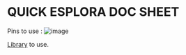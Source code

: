# QUICK ESPLORA DOC SHEET

Pins to use :
![image](https://github.com/alexKrsn1234/Cimino-Krausener-PEIP2-ARDUINO-PROJECT-/assets/127763192/fcaa58bd-4fd1-4b75-a47d-32e0e8f4a556)

[Library](https://docs.arduino.cc/retired/archived-libraries/EsploraLibrary) to use.

